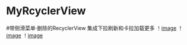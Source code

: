 # MyRcyclerView
#带侧滑菜单·删除的RecyclerView 集成下拉刷新和卡拉加载更多
！[image](https://github.com/1900Star/MyRecyclerView/blob/master/Screenshot_png/Screenshot_2017-03-23-01-29-51-862_MyRecyclerview.png)
！[image](https://github.com/1900Star/MyRecyclerView/blob/master/Screenshot_png/Screenshot_2017-03-23-01-30-09-073_MyRecyclerview.png)
！[image](https://github.com/1900Star/MyRecyclerView/blob/master/Screenshot_png/Screenshot_2017-03-23-01-31-01-616_MyRecyclerview.png)